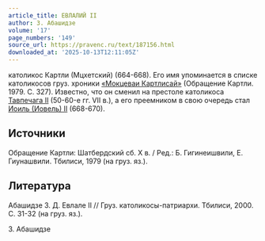 ```yaml
---
article_title: ЕВЛАЛИЙ II
author: З. Абашидзе
volume: '17'
page_numbers: '149'
source_url: https://pravenc.ru/text/187156.html
downloaded_at: '2025-10-13T12:11:05Z'
---
```


католикос Картли (Мцхетский) (664-668). Его имя упоминается в списке католикосов груз. хроники [«Мокцеваи Картлисай»](<https://pravenc.ru/text/ Мокцеваи Картлисай .html>) (Обращение Картли. 1979. С. 327). Известно, что он сменил на престоле католикоса [Тавпечага II](<https://pravenc.ru/text/Тавпечага II.html>) (50-60-е гг. VII в.), а его преемником в свою очередь стал [Иоиль (Иовель) II](<https://pravenc.ru/text/Иоиль (Иовель) II.html>) (668-670).

## Источники

Обращение Картли: Шатбердский сб. X в. / Ред.: Б. Гигинеишвили, Е. Гиунашвили. Тбилиси, 1979 (на груз. яз.).

## Литература

Абашидзе З. Д. Евлале II // Груз. католикосы-патриархи. Тбилиси, 2000. С. 31-32 (на груз. яз.).

З. Абашидзе
